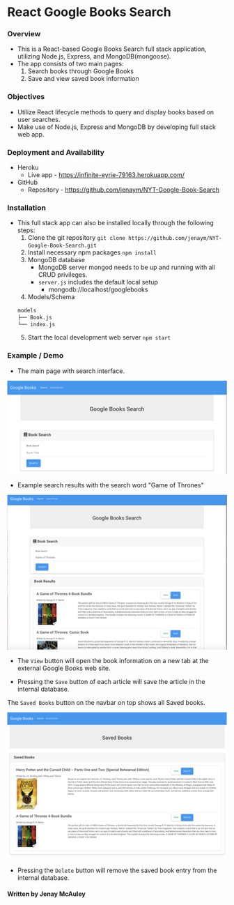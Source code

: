 # React Google Books Search

### Overview
- This is a React-based Google Books Search full stack application, utilizing Node.js, Express, and MongoDB(mongoose).
- The app consists of two main pages:
  1. Search books through Google Books
  2. Save and view saved book information
   
### Objectives
- Utilize React lifecycle methods to query and display books based on user searches.
- Make use of Node.js, Express and MongoDB by developing full stack web app.

### Deployment and Availability
- Heroku
  - Live app - https://infinite-eyrie-79163.herokuapp.com/
- GitHub
  - Repository - https://github.com/jenaym/NYT-Google-Book-Search

### Installation
- This full stack app can also be installed locally through the following steps:
  1. Clone the git repository
    `git clone https://github.com/jenaym/NYT-Google-Book-Search.git`
  2. Install necessary npm packages
    `npm install`
  3. MongoDB database
     - MongoDB server mongod needs to be up and running with all CRUD privileges.
     - `server.js` includes the default local setup
       - mongodb://localhost/googlebooks
  4. Models/Schema
    ```
    models
    ├── Book.js
    └── index.js
    ```
   5. Start the local development web server
    `npm start`

### Example / Demo
- The main page with search interface.

![alt](demo/demo&#32;1.png)

- Example search results with the search word "Game of Thrones"

![alt](demo/demo&#32;2.png)

- The `View` button will open the book information on a new tab at the external Google Books web site.

- Pressing the `Save` button of each article will save the article in the internal database.

The `Saved Books` button on the navbar on top shows all Saved books.

![alt](demo/demo&#32;3.png)

- Pressing the `Delete` button will remove the saved book entry from the internal database.

#### Written by Jenay McAuley